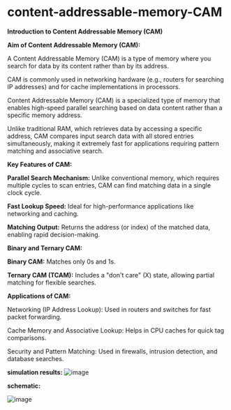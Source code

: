 # content-addressable-memory-CAM

**Introduction to Content Addressable Memory (CAM)**

**Aim of Content Addressable Memory (CAM):** 

A Content Addressable Memory (CAM) is a type of memory where you search for data by its content rather than by its address. 

CAM is commonly used in networking hardware (e.g., routers for searching IP addresses) and for cache implementations in processors.

Content Addressable Memory (CAM) is a specialized type of memory that enables high-speed parallel searching based on data content rather than a specific memory address.

Unlike traditional RAM, which retrieves data by accessing a specific address, CAM compares input search data with all stored entries simultaneously, making it extremely fast for applications requiring pattern matching and associative search.

**Key Features of CAM:**

**Parallel Search Mechanism:** Unlike conventional memory, which requires multiple cycles to scan entries, CAM can find matching data in a single clock cycle.

**Fast Lookup Speed:** Ideal for high-performance applications like networking and caching.

**Matching Output:** Returns the address (or index) of the matched data, enabling rapid decision-making.

**Binary and Ternary CAM:**

**Binary CAM:** Matches only 0s and 1s.

**Ternary CAM (TCAM):** Includes a "don't care" (X) state, allowing partial matching for flexible searches.

**Applications of CAM:**

Networking (IP Address Lookup): Used in routers and switches for fast packet forwarding.

Cache Memory and Associative Lookup: Helps in CPU caches for quick tag comparisons.

Security and Pattern Matching: Used in firewalls, intrusion detection, and database searches.

**simulation results:**
![image](https://github.com/user-attachments/assets/098a0d54-c65c-4c62-90cf-09478373124a)

**schematic:**

![image](https://github.com/user-attachments/assets/da50f2dd-1b6a-4406-a8ea-424a98ca5662)



